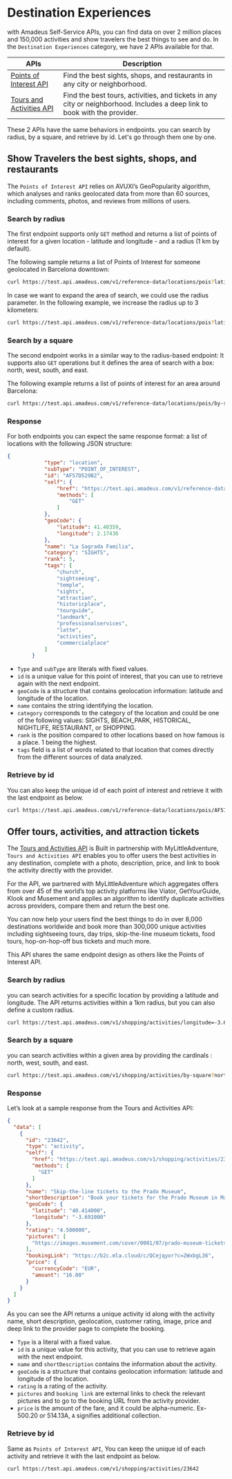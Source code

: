 # Destination Experiences

with Amadeus Self-Service APIs, you can find data on over 2 million places and 150,000 activities and show travelers the best things to see and do. In the `Destination Experiences` category, we have 2 APIs available for that.

| APIs                                                                                                                                                 | Description                                                                                                               |
|------------------------------------------------------------------------------------------------------------------------------------------------------|---------------------------------------------------------------------------------------------------------------------------|
| [ Points of Interest  API ]( https://developers.amadeus.com/self-service/category/destination-content/api-doc/points-of-interest/api-reference )     | Find the best sights, shops, and restaurants in any city or neighborhood.                                                 |
| [ Tours and Activities  API ]( https://developers.amadeus.com/self-service/category/destination-content/api-doc/tours-and-activities/api-reference ) | Find the best tours, activities, and tickets in any city or neighborhood. Includes a deep link to book with the provider. |

These 2 APIs have the same behaviors in endpoints. you can search by radius, by a square, and retrieve by id. Let's go through them one by one.

## Show Travelers the best sights, shops, and restaurants

The `Points of Interest API` relies on AVUXI’s GeoPopularity algorithm, which analyses and ranks geolocated data from more than 60 sources, including comments, photos, and reviews from millions of users.

### Search by radius

The first endpoint supports only `GET` method and returns a list of points of interest for a given location - latitude and longitude - and a radius (1 km by default).

The following sample returns a list of Points of Interest for someone geolocated in Barcelona downtown: 

```bash
curl https://test.api.amadeus.com/v1/reference-data/locations/pois?latitude=41.397158&longitude=2.160873
```

In case we want to expand the area of search, we could use the radius parameter. In the following example, we increase the radius up to 3 kilometers:

```bash
curl https://test.api.amadeus.com/v1/reference-data/locations/pois?latitude=41.397158&longitude=2.160873&radius=3
```

### Search by a square

The second endpoint works in a similar way to the radius-based endpoint: It supports also `GET` operations but it defines the area of search with a box: north, west, south, and east.

The following example returns a list of points of interest for an area around Barcelona:

```bash
curl https://test.api.amadeus.com/v1/reference-data/locations/pois/by-square?north=41.397158&west=2.160873&south=41.394582&east=2.177181   
```

### Response

For both endpoints you can expect the same response format: a list of locations with the following JSON structure:

```json
{
            "type": "location",
            "subType": "POINT_OF_INTEREST",
            "id": "AF57D529B2",
            "self": {
                "href": "https://test.api.amadeus.com/v1/reference-data/locations/pois/AF57D529B2",
                "methods": [
                    "GET"
                ]
            },
            "geoCode": {
                "latitude": 41.40359,
                "longitude": 2.17436
            },
            "name": "La Sagrada Familia",
            "category": "SIGHTS",
            "rank": 5,
            "tags": [
                "church",
                "sightseeing",
                "temple",
                "sights",
                "attraction",
                "historicplace",
                "tourguide",
                "landmark",
                "professionalservices",
                "latte",
                "activities",
                "commercialplace"
            ]
        }
```

- `Type` and `subType` are literals with fixed values.
- `id` is a unique value for this point of interest, that you can use to retrieve again with the next endpoint. 
- `geoCode` is a structure that contains geolocation information: latitude and longitude of the location.
- `name` contains the string identifying the location.
- `category` corresponds to the category of the location and could be one of the following values: SIGHTS, BEACH_PARK, HISTORICAL, NIGHTLIFE, RESTAURANT, or SHOPPING.
- `rank` is the position compared to other locations based on how famous is a place. 1 being the highest.
- `tags` field is a list of words related to that location that comes directly from the different sources of data analyzed.


### Retrieve by id 

You can also keep the unique id of each point of interest and retrieve it with the last endpoint as below.


```bash
curl https://test.api.amadeus.com/v1/reference-data/locations/pois/AF57D529B2  
```

## Offer tours, activities, and attraction tickets

The [Tours and Activities API](https://developers.amadeus.com/self-service/category/destination-content/api-doc/tours-and-activities/api-reference) is Built in partnership with MyLittleAdventure, `Tours and Activities API` enables you to offer users the best activities in any destination, complete with a photo, description, price, and link to book the activity directly with the provider. 

For the API, we partnered with MyLittleAdventure which aggregates offers from over 45 of the world’s top activity platforms like Viator, GetYourGuide, Klook and Musement and applies an algorithm to identify duplicate activities across providers, compare them and return the best one. 

You can now help your users find the best things to do in over 8,000 destinations worldwide and book more than 300,000 unique activities including sightseeing tours, day trips, skip-the-line museum tickets, food tours, hop-on-hop-off bus tickets and much more. 

This API shares the same endpoint design as others like the Points of Interest API.

### Search by radius

you can search activities for a specific location by providing a latitude and longitude. The API returns activities within a 1km radius, but you can also define a custom radius. 

```bash
curl https://test.api.amadeus.com/v1/shopping/activities/longitude=-3.69170868&latitude=40.41436995&radius=1   
```

### Search by a square

you can search activities within a given area by providing the cardinals : north, west, south, and east. 

```bash
curl https://test.api.amadeus.com/v1/shopping/activities/by-square?north=41.397158&west=2.160873&south=41.394582&east=2.177181 
```

### Response

Let’s look at a sample response from the Tours and Activities API:

```json
{ 
  "data": [ 
    { 
      "id": "23642", 
      "type": "activity", 
      "self": { 
        "href": "https://test.api.amadeus.com/v1/shopping/activities/23642", 
        "methods": [ 
          "GET" 
        ] 
      }, 
      "name": "Skip-the-line tickets to the Prado Museum", 
      "shortDescription": "Book your tickets for the Prado Museum in Madrid, discover masterpieces by Velázquez, Goya, Mantegna, Raphael, Tintoretto and access all temporary exhibitions.", 
      "geoCode": { 
        "latitude": "40.414000", 
        "longitude": "-3.691000" 
      }, 
      "rating": "4.500000", 
      "pictures": [ 
        "https://images.musement.com/cover/0001/07/prado-museum-tickets_header-6456.jpeg?w=500" 
      ], 
      "bookingLink": "https://b2c.mla.cloud/c/QCejqyor?c=2WxbgL36", 
      "price": { 
        "currencyCode": "EUR", 
        "amount": "16.00" 
      } 
    } 
  ] 
} 
```

As you can see the API returns a unique activity id along with the activity name, short description, geolocation, customer rating, image, price and deep link to the provider page to complete the booking.  

- `Type` is a literal with a fixed value.
- `id` is a unique value for this activity, that you can use to retrieve again with the next endpoint. 
- `name` and `shortDescription` contains the information about the activity. 
- `geoCode` is a structure that contains geolocation information: latitude and longitude of the location.
- `rating` is a rating of the activity. 
- `pictures` and `booking link` are external links to check the relevant pictures and to go to the booking URL from the activity provider.
- `price` is the amount of the fare, and it could be alpha-numeric. Ex- 500.20 or 514.13A, `A` signifies additional collection.

### Retrieve by id

Same as `Points of Interest API`, You can keep the unique id of each activity and retrieve it with the last endpoint as below.

```bash
curl https://test.api.amadeus.com/v1/shopping/activities/23642
```
